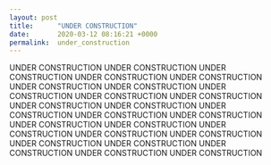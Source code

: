```yaml
---
layout: post
title:      "UNDER CONSTRUCTION"
date:       2020-03-12 08:16:21 +0000
permalink:  under_construction
---
```



UNDER CONSTRUCTION UNDER CONSTRUCTION UNDER CONSTRUCTION UNDER CONSTRUCTION UNDER CONSTRUCTION UNDER CONSTRUCTION UNDER CONSTRUCTION UNDER CONSTRUCTION UNDER CONSTRUCTION UNDER CONSTRUCTION UNDER CONSTRUCTION UNDER CONSTRUCTION UNDER CONSTRUCTION UNDER CONSTRUCTION UNDER CONSTRUCTION UNDER CONSTRUCTION UNDER CONSTRUCTION UNDER CONSTRUCTION UNDER CONSTRUCTION UNDER CONSTRUCTION UNDER CONSTRUCTION UNDER CONSTRUCTION UNDER CONSTRUCTION UNDER CONSTRUCTION UNDER CONSTRUCTION 
